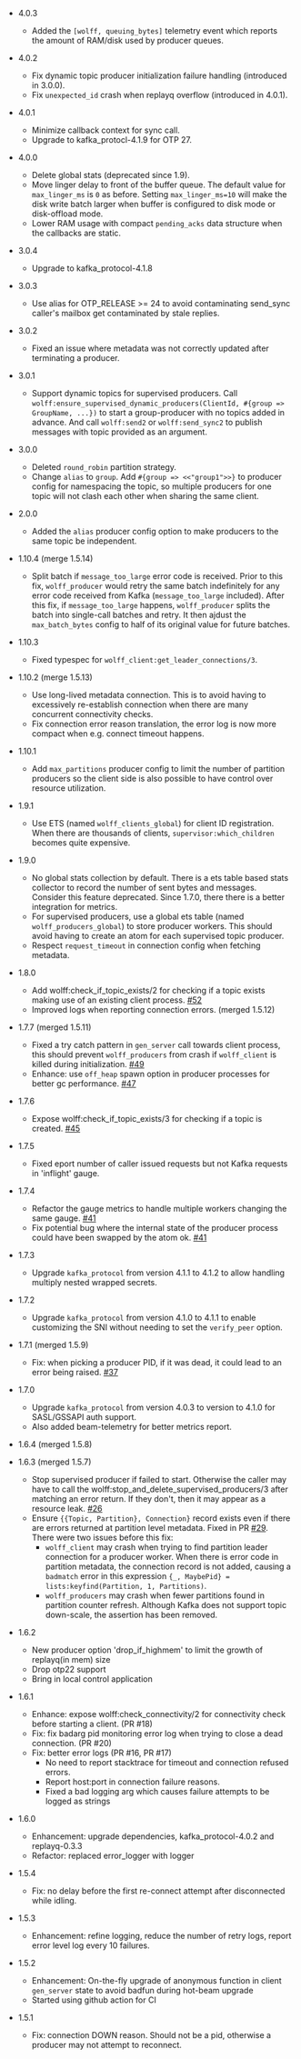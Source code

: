 * 4.0.3
  - Added the `[wolff, queuing_bytes]` telemetry event which reports the amount of RAM/disk used by producer queues.

* 4.0.2
  - Fix dynamic topic producer initialization failure handling (introduced in 3.0.0).
  - Fix `unexpected_id` crash when replayq overflow (introduced in 4.0.1).

* 4.0.1
  - Minimize callback context for sync call.
  - Upgrade to kafka_protocl-4.1.9 for OTP 27.

* 4.0.0
  - Delete global stats (deprecated since 1.9).
  - Move linger delay to front of the buffer queue.
    The default value for `max_linger_ms` is `0` as before.
    Setting `max_linger_ms=10` will make the disk write batch larger when buffer is configured to disk mode or disk-offload mode.
  - Lower RAM usage with compact `pending_acks` data structure when the callbacks are static.

* 3.0.4
  - Upgrade to kafka_protocol-4.1.8

* 3.0.3
  - Use alias for OTP_RELEASE >= 24 to avoid contaminating send_sync caller's mailbox get contaminated by stale replies.

* 3.0.2
  - Fixed an issue where metadata was not correctly updated after terminating a producer.

* 3.0.1
  - Support dynamic topics for supervised producers.
    Call `wolff:ensure_supervised_dynamic_producers(ClientId, #{group => GroupName, ...})` to
    start a group-producer with no topics added in advance.
    And call `wolff:send2` or `wolff:send_sync2` to publish messages with topic provided as an argument.

* 3.0.0
  - Deleted `round_robin` partition strategy.
  - Change `alias` to `group`.
    Add `#{group => <<"group1">>}` to producer config for namespacing the topic,
    so multiple producers for one topic will not clash each other when sharing the same client.

* 2.0.0
  - Added the `alias` producer config option to make producers to the same topic be independent.

* 1.10.4 (merge 1.5.14)
  - Split batch if `message_too_large` error code is received.
    Prior to this fix, `wolff_producer` would retry the same batch indefinitely for any error code received from Kafka (`message_too_large` included).
    After this fix, if `message_too_large` happens, `wolff_producer` splits the batch into single-call batches and retry.
    It then ajdust the `max_batch_bytes` config to half of its original value for future batches.

* 1.10.3
  - Fixed typespec for `wolff_client:get_leader_connections/3`.

* 1.10.2 (merge 1.5.13)
  - Use long-lived metadata connection.
    This is to avoid having to excessively re-establish connection when there are many concurrent connectivity checks.
  - Fix connection error reason translation, the error log is now more compact when e.g. connect timeout happens.

* 1.10.1
  - Add `max_partitions` producer config to limit the number of partition producers so the client side is also possible to have control over resource utilization.

* 1.9.1
  - Use ETS (named `wolff_clients_global`) for client ID registration.
    When there are thousands of clients, `supervisor:which_children` becomes quite expensive.

* 1.9.0
  - No global stats collection by default.
    There is a ets table based stats collector to record the number of sent bytes and messages. Consider this feature deprecated.
    Since 1.7.0, there there is a better integration for metrics.
  - For supervised producers, use a global ets table (named `wolff_producers_global`) to store producer workers.
    This should avoid having to create an atom for each supervised topic producer.
  - Respect `request_timeout` in connection config when fetching metadata.

* 1.8.0
  - Add wolff:check_if_topic_exists/2 for checking if a topic exists making use of an existing client process. [#52](https://github.com/kafka4beam/wolff/pull/52)
  - Improved logs when reporting connection errors. (merged 1.5.12)
* 1.7.7 (merged 1.5.11)
  - Fixed a try catch pattern in `gen_server` call towards client process, this should prevent `wolff_producers` from crash if `wolff_client` is killed during initialization. [#49](https://github.com/kafka4beam/wolff/pull/49)
  - Enhance: use `off_heap` spawn option in producer processes for better gc performance. [#47](https://github.com/kafka4beam/wolff/pull/47)
* 1.7.6
  - Expose wolff:check_if_topic_exists/3 for checking if a topic is created. [#45](https://github.com/kafka4beam/wolff/pull/45)
* 1.7.5
  - Fixed eport number of caller issued requests but not Kafka requests in 'inflight' gauge.
* 1.7.4
  - Refactor the gauge metrics to handle multiple workers changing the
    same gauge. [#41](https://github.com/kafka4beam/wolff/pull/41)
  - Fix potential bug where the internal state of the producer process
    could have been swapped by the atom
    ok. [#41](https://github.com/kafka4beam/wolff/pull/41)
* 1.7.3
  - Upgrade `kafka_protocol` from version 4.1.1 to 4.1.2 to allow handling multiply nested wrapped secrets.
* 1.7.2
  - Upgrade `kafka_protocol` from version 4.1.0 to 4.1.1 to enable customizing the SNI without needing to set the `verify_peer` option.
* 1.7.1 (merged 1.5.9)
  - Fix: when picking a producer PID, if it was dead, it could lead to an error being raised. [#37](https://github.com/kafka4beam/wolff/pull/37)
* 1.7.0
  - Upgrade `kafka_protocol` from version 4.0.3 to version to 4.1.0 for SASL/GSSAPI auth support.
  - Also added beam-telemetry for better metrics report.
* 1.6.4 (merged 1.5.8)
* 1.6.3 (merged 1.5.7)
  - Stop supervised producer if failed to start. Otherwise the caller may have to call the wolff:stop_and_delete_supervised_producers/3
    after matching an error return. If they don't, then it may appear as a resource leak. [#26](https://github.com/kafka4beam/wolff/pull/26)
  - Ensure `{{Topic, Partition}, Connection}` record exists even if there are errors returned at partition level metadata.
    Fixed in PR [#29](https://github.com/kafka4beam/wolff/pull/29).
    There were two issues before this fix:
    * `wolff_client` may crash when trying to find partition leader connection for a producer worker.
      When there is error code in partition metadata, the connection record is not added,
      causing a `badmatch` error in this expression `{_, MaybePid} = lists:keyfind(Partition, 1, Partitions)`.
    * `wolff_producers` may crash when fewer partitions found in partition counter refresh.
      Although Kafka does not support topic down-scale, the assertion has been removed.
* 1.6.2
  - New producer option 'drop\_if\_highmem' to limit the growth of replayq(in mem) size
  - Drop otp22 support
  - Bring in local control application
* 1.6.1
  - Enhance: expose wolff:check_connectivity/2 for connectivity check before starting a client. (PR #18)
  - Fix: fix badarg pid monitoring error log when trying to close a dead connection. (PR #20)
  - Fix: better error logs (PR #16, PR #17)
    * No need to report stacktrace for timeout and connection refused errors.
    * Report host:port in connection failure reasons.
    * Fixed a bad logging arg which causes failure attempts to be logged as strings
* 1.6.0
  - Enhancement: upgrade dependencies, kafka_protocol-4.0.2 and replayq-0.3.3
  - Refactor: replaced error_logger with logger
* 1.5.4
  - Fix: no delay before the first re-connect attempt after disconnected while idling.
* 1.5.3
  - Enhancement: refine logging, reduce the number of retry logs, report error level log every 10 failures.
* 1.5.2
  - Enhancement: On-the-fly upgrade of anonymous function in client `gen_server` state to avoid badfun during hot-beam upgrade
  - Started using github action for CI
* 1.5.1
  - Fix: connection DOWN reason. Should not be a pid, otherwise a producer may not attempt to reconnect.
